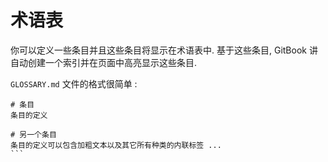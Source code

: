 # 术语表

你可以定义一些条目并且这些条目将显示在术语表中. 基于这些条目, GitBook 讲自动创建一个索引并在页面中高亮显示这些条目.

`GLOSSARY.md` 文件的格式很简单 :

````
# 条目
条目的定义

# 另一个条目
条目的定义可以包含加粗文本以及其它所有种类的内联标签 ...
```